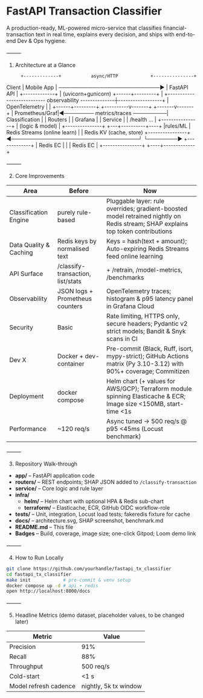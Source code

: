 
# FastAPI Transaction Classifier

A production-ready, ML-powered micro-service that classifies financial-transaction text in real time, explains every decision, and ships with end-to-end Dev & Ops hygiene.

⸻

1. Architecture at a Glance

         +-------------+           async/HTTP            +---------------+
  Client |  Mobile App |  ───────────────────────────▶   |  FastAPI API   |
         +-------------+                                 | (uvicorn+gunicorn)
                                                         +------+---------+
                                                                |
       +--------------------------- observability --------------┼------------------+
       |                       OpenTelemetry                    |                  |
+------+---------+                                   +----------v-------+  +-------v-------+
| Prometheus/Graf|◀──────── metrics/traces ─────────|  Classification   |  |    Routers    |
|   Grafana      |                                  |     Service       |  |  /health ...  |
+----------------+                                  |  (logic & model)  |  +---------------+
                                                    +---+----------+----+
                                                        |rules/ML  |
                        Redis Streams (online learn)    |          | Redis KV (cache, store)
+----------------+   ◀──────────────────────────────────┘          └────────▶  +-------------+
|   Redis EC     |                                                        |    |   Redis EC  |
+----------------+                                                        +----+-------------+

⸻

2. Core Improvements

| Area                        | Before                        | Now                                                                                           |
|-----------------------------|------------------------------|----------------------------------------------------------------------------------------------|
| Classification Engine       | purely rule-based           | Pluggable layer: rule overrides; gradient-boosted model retrained nightly on Redis stream; SHAP explains top token contributions |
| Data Quality & Caching      | Redis keys by normalised text| Keys = hash(text + amount); Auto-expiring Redis Streams feed online learning                 |
| API Surface                 | /classify-transaction, list/stats | + /retrain, /model-metrics, /benchmarks                                               |
| Observability               | JSON logs + Prometheus counters | OpenTelemetry traces; histogram & p95 latency panel in Grafana Cloud                      |
| Security                    | Basic                       | Rate limiting, HTTPS only, secure headers; Pydantic v2 strict models; Bandit & Snyk scans in CI |
| Dev X                       | Docker + dev-container      | Pre-commit (Black, Ruff, isort, mypy-strict); GitHub Actions matrix (Py 3.10-3.12) with 90%+ coverage; Commitizen |
| Deployment                  | docker compose              | Helm chart (+ values for AWS/GCP); Terraform module spinning Elasticache & ECR; Image size <150MB, start-time <1s |
| Performance                 | ~120 req/s                  | Async tuned → 500 req/s @ p95 <45ms (Locust benchmark)                                       |

⸻

3. Repository Walk-through

- **app/** – FastAPI application code
- **routers/** – REST endpoints; SHAP JSON added to `/classify-transaction`
- **service/** – Core logic and rule layer
- **infra/**
  - **helm/** – Helm chart with optional HPA & Redis sub-chart
  - **terraform/** – Elasticache, ECR, GitHub OIDC workflow-role
- **tests/** – Unit, integration, Locust load tests; fakeredis fixture for cache
- **docs/** – architecture.svg, SHAP screenshot, benchmark.md
- **README.md** – This file
- **Badges** – Build, coverage, image size; one-click Gitpod; Loom demo link

⸻

4. How to Run Locally

```bash
git clone https://github.com/yourhandle/fastapi_tx_classifier
cd fastapi_tx_classifier
make init            # pre-commit & venv setup
docker compose up -d # api + redis
open http://localhost:8000/docs
```

⸻

5. Headline Metrics (demo dataset, placeholder values, to be changed later)

| Metric                     | Value               |
|----------------------------|---------------------|
| Precision                  | 91%                 |
| Recall                     | 88%                 |
| Throughput                 | 500 req/s           |
| Cold-start                 | <1 s                |
| Model refresh cadence      | nightly, 5k tx window |
